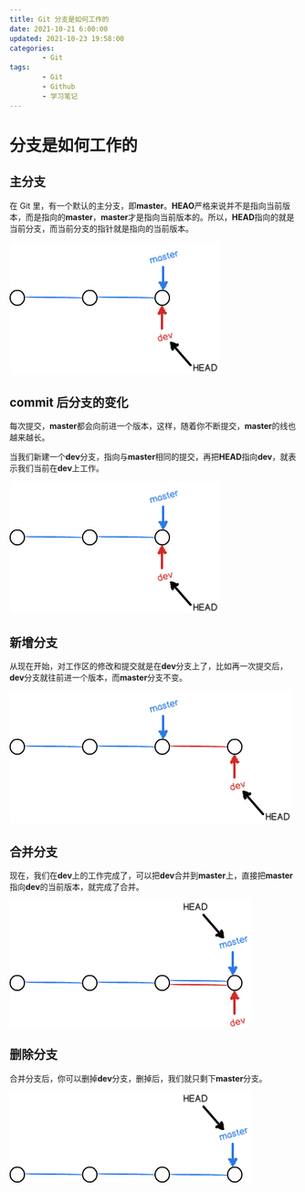 ```yaml
---
title: Git 分支是如何工作的
date: 2021-10-21 6:00:00
updated: 2021-10-23 19:58:00
categories:
        - Git
tags:
        - Git
        - Github
        - 学习笔记
---
```


# 分支是如何工作的

## 主分支

在 Git 里，有一个默认的主分支，即**master**。**HEAO**严格来说并不是指向当前版本，而是指向的**master**，**master**才是指向当前版本的。所以，**HEAD**指向的就是当前分支，而当前分支的指针就是指向的当前版本。

![分支1](%E5%88%86%E6%94%AF%E6%98%AF%E5%A6%82%E4%BD%95%E5%B7%A5%E4%BD%9C%E7%9A%84.assets/%E5%88%86%E6%94%AF2.png)

## commit 后分支的变化

每次提交，**master**都会向前进一个版本，这样，随着你不断提交，**master**的线也越来越长。

当我们新建一个**dev**分支，指向与**master**相同的提交，再把**HEAD**指向**dev**，就表示我们当前在**dev**上工作。

![分支2](%E5%88%86%E6%94%AF%E6%98%AF%E5%A6%82%E4%BD%95%E5%B7%A5%E4%BD%9C%E7%9A%84.assets/%E5%88%86%E6%94%AF2-16290157265281.png)

## 新增分支

从现在开始，对工作区的修改和提交就是在**dev**分支上了，比如再一次提交后，**dev**分支就往前进一个版本，而**master**分支不变。

![分支3](%E5%88%86%E6%94%AF%E6%98%AF%E5%A6%82%E4%BD%95%E5%B7%A5%E4%BD%9C%E7%9A%84.assets/%E5%88%86%E6%94%AF3.png)

## 合并分支

现在，我们在**dev**上的工作完成了，可以把**dev**合并到**master**上，直接把**master**指向**dev**的当前版本，就完成了合并。

![分支4](%E5%88%86%E6%94%AF%E6%98%AF%E5%A6%82%E4%BD%95%E5%B7%A5%E4%BD%9C%E7%9A%84.assets/%E5%88%86%E6%94%AF4.png)

## 删除分支

合并分支后，你可以删掉**dev**分支，删掉后，我们就只剩下**master**分支。

![分支7](%E5%88%86%E6%94%AF%E6%98%AF%E5%A6%82%E4%BD%95%E5%B7%A5%E4%BD%9C%E7%9A%84.assets/%E5%88%86%E6%94%AF7.png)

